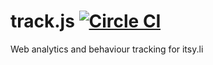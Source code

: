 # track.js [![Circle CI](https://circleci.com/gh/abcum/track.js.svg?style=svg&circle-token=1c0b91df9591b3ec7f3e74bd545124ba622a3a26)](https://circleci.com/gh/abcum/track.js)

Web analytics and behaviour tracking for itsy.li
